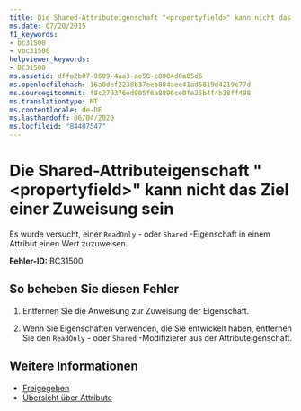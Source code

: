 ```yaml
---
title: Die Shared-Attributeigenschaft "<propertyfield>" kann nicht das Ziel einer Zuweisung sein
ms.date: 07/20/2015
f1_keywords:
- bc31500
- vbc31500
helpviewer_keywords:
- BC31500
ms.assetid: dffa2b07-9609-4aa3-ae58-c0804d8a05d6
ms.openlocfilehash: 16a0def2238b37eeb804aee41ad5819d4219c77d
ms.sourcegitcommit: f8c270376ed905f6a8896ce0fe25b4f4b38ff498
ms.translationtype: MT
ms.contentlocale: de-DE
ms.lasthandoff: 06/04/2020
ms.locfileid: "84407547"
---
```

# <a name="shared-attribute-property-propertyfield-cannot-be-the-target-of-an-assignment"></a>Die Shared-Attributeigenschaft "\<propertyfield>" kann nicht das Ziel einer Zuweisung sein
Es wurde versucht, einer `ReadOnly` - oder `Shared` -Eigenschaft in einem Attribut einen Wert zuzuweisen.  
  
 **Fehler-ID:** BC31500  
  
## <a name="to-correct-this-error"></a>So beheben Sie diesen Fehler  
  
1. Entfernen Sie die Anweisung zur Zuweisung der Eigenschaft.  
  
2. Wenn Sie Eigenschaften verwenden, die Sie entwickelt haben, entfernen Sie den `ReadOnly` - oder `Shared` -Modifizierer aus der Attributeigenschaft.  
  
## <a name="see-also"></a>Weitere Informationen

- [Freigegeben](../language-reference/modifiers/shared.md)
- [Übersicht über Attribute](../programming-guide/concepts/attributes/index.md)
